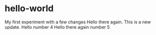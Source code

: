 # hello-world
My first experiment with a few changes
Hello there again. This is a new update.
Hello number 4
Hello there again number 5

